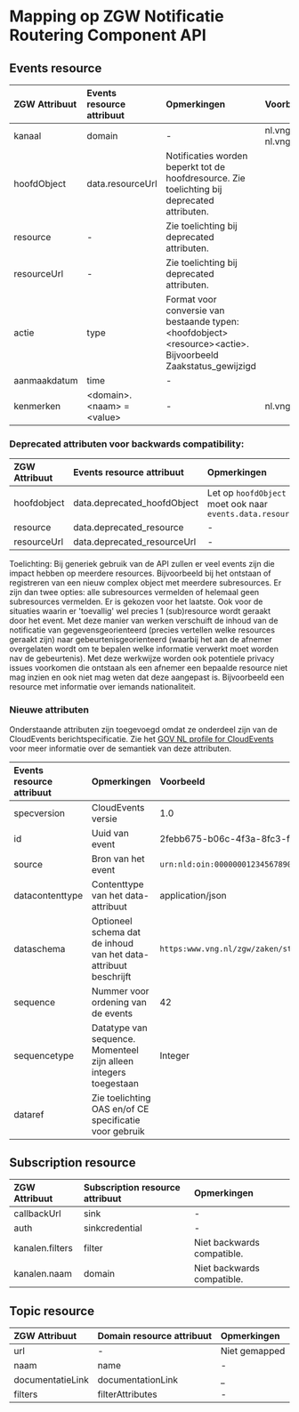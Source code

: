 # Mapping op ZGW Notificatie Routering Component API

## Events resource

ZGW Attribuut | Events resource attribuut | Opmerkingen | Voorbeeld
| :--- | :--- | :--- | :---
kanaal        | domain | - | nl.vng.zaken of nl.vng.documenten
hoofdObject   | data.resourceUrl | Notificaties worden beperkt tot de hoofdresource. Zie toelichting bij deprecated attributen.
resource      | - | Zie toelichting bij deprecated attributen.
resourceUrl   | - | Zie toelichting bij deprecated attributen.
actie         | type | Format voor conversie van bestaande typen: &lt;hoofdobject&gt;&lt;resource&gt;&lt;actie&gt;. Bijvoorbeeld Zaakstatus_gewijzigd
aanmaakdatum  | time | -
kenmerken     | &lt;domain&gt;.&lt;naam&gt; = &lt;value&gt; | - | nl.vng.zaken.vertrouwelijkheid

### Deprecated attributen voor backwards compatibility:

ZGW Attribuut | Events resource attribuut | Opmerkingen
| :--- | :--- | :---
hoofdobject | data.deprecated_hoofdObject | Let op `hoofdObject` moet ook naar `events.data.resource` 
resource    | data.deprecated_resource | -
resourceUrl | data.deprecated_resourceUrl | -

Toelichting:
Bij generiek gebruik van de API zullen er veel events zijn die impact hebben op meerdere resources. Bijvoorbeeld bij het ontstaan of registreren van een nieuw complex object met meerdere subresources. Er zijn dan twee opties: alle subresources vermelden of helemaal geen subresources vermelden. Er is gekozen voor het laatste. Ook voor de situaties waarin er 'toevallig' wel precies 1 (sub)resource wordt geraakt door het event.
Met deze manier van werken verschuift de inhoud van de notificatie van gegevensgeorienteerd (precies vertellen welke resources geraakt zijn) naar gebeurtenisgeorienteerd (waarbij het aan de afnemer overgelaten wordt om te bepalen welke informatie verwerkt moet worden nav de gebeurtenis).
Met deze werkwijze worden ook potentiele privacy issues voorkomen die ontstaan als een afnemer een bepaalde resource niet mag inzien en ook niet mag weten dat deze aangepast is. Bijvoorbeeld een resource met informatie over iemands nationaliteit.

### Nieuwe attributen

Onderstaande attributen zijn toegevoegd omdat ze onderdeel zijn van de CloudEvents berichtspecificatie. Zie het [GOV NL profile for CloudEvents](https://vng-realisatie.github.io/NL-GOV-profile-for-CloudEvents/) voor meer informatie over de semantiek van deze attributen.
  
Events resource attribuut | Opmerkingen | Voorbeeld
| :--- | :--- | :---
specversion | CloudEvents versie | 1.0
id | Uuid van event | 2febb675-b06c-4f3a-8fc3-f6649aa25ae4
source | Bron van het event | `urn:nld:oin:00000001234567890000:systeem:Zaaksysteem`
datacontenttype | Contenttype van het data-attribuut | application/json
dataschema | Optioneel schema dat de inhoud van het data-attribuut beschrijft | `https:www.vng.nl/zgw/zaken/status_gewijzigd_schema.json`
sequence | Nummer voor ordening van de events | 42
sequencetype | Datatype van sequence. Momenteel zijn alleen integers toegestaan | Integer
dataref | Zie toelichting OAS en/of CE specificatie voor gebruik | 

## Subscription resource

ZGW Attribuut | Subscription resource attribuut | Opmerkingen
| :--- | :--- | :---
callbackUrl     | sink | -
auth            | sinkcredential | -
kanalen.filters | filter | Niet backwards compatible.
kanalen.naam    | domain | Niet backwards compatible.

## Topic resource

ZGW Attribuut | Domain resource attribuut | Opmerkingen
| :--- | :--- | :---
url              | - | Niet gemapped
naam             | name | -
documentatieLink | documentationLink | _
filters          | filterAttributes | -
